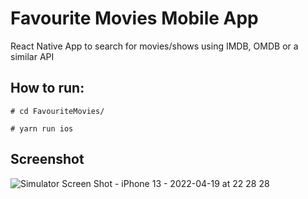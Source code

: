 # Favourite Movies Mobile App

React Native App to search for movies/shows using IMDB, OMDB or a similar API

How to run:
-----------

  `# cd FavouriteMovies/`

  `# yarn run ios`
  
Screenshot
----------


![Simulator Screen Shot - iPhone 13 - 2022-04-19 at 22 28 28](https://user-images.githubusercontent.com/3533323/164090200-9d90acbc-cb02-4b0d-972e-c96418c9d59f.png)

